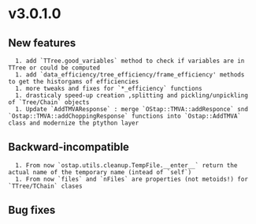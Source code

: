 # v3.0.1.0

## New features

      1. add `TTree.good_variables` method to check if variables are in TTree or could be computed
      1. add `data_efficiency/tree_efficiency/frame_efficiency' methods  to get the historgams of efficiencies
      1. more tweaks and fixes for `*_efficiency` functions
      1. drasticaly speed-up creation ,splitting and pickling/unpickling of `Tree/Chain` objects
      1. Update `AddTMVAResponse` : merge `OStap::TMVA::addResponce` snd `Ostap::TMVA::addChoppingResponse` functions into `Ostap::AddTMVA` class and modernize the ptython layer
         
## Backward-incompatible 

      1. From now `ostap.utils.cleanup.TempFile.__enter__` return the actual name of the temporary name (intead of `self`) 
      1. From now `files` and `nFiles` are properties (not metoids!) for `TTree/TChain` clases
    
## Bug fixes
